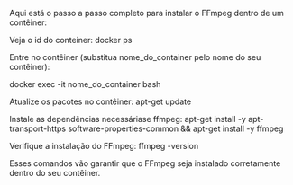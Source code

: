 Aqui está o passo a passo completo para instalar o FFmpeg dentro de um contêiner:

Veja o id do conteiner: docker ps

Entre no contêiner (substitua nome_do_container pelo nome do seu contêiner):

docker exec -it nome_do_container bash

Atualize os pacotes no contêiner: apt-get update

Instale as dependências necessáriase ffmpeg: apt-get install -y apt-transport-https software-properties-common && apt-get install -y ffmpeg

Verifique a instalação do FFmpeg: ffmpeg -version

Esses comandos vão garantir que o FFmpeg seja instalado corretamente dentro do seu contêiner.
